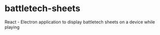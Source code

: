 # battletech-sheets
React - Electron application to display battletech sheets on a device while playing
